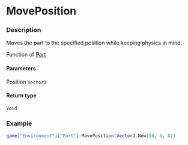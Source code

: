 # MovePosition

### Description

Moves the part to the specified position while keeping physics in mind.

Function of [Part](/classes/Part/)

#### Parameters

Position `Vector3`

#### Return type

`Void`

### Example

```lua
game["Environment"]["Part"]:MovePosition(Vector3.New(50, 0, 0))
```
